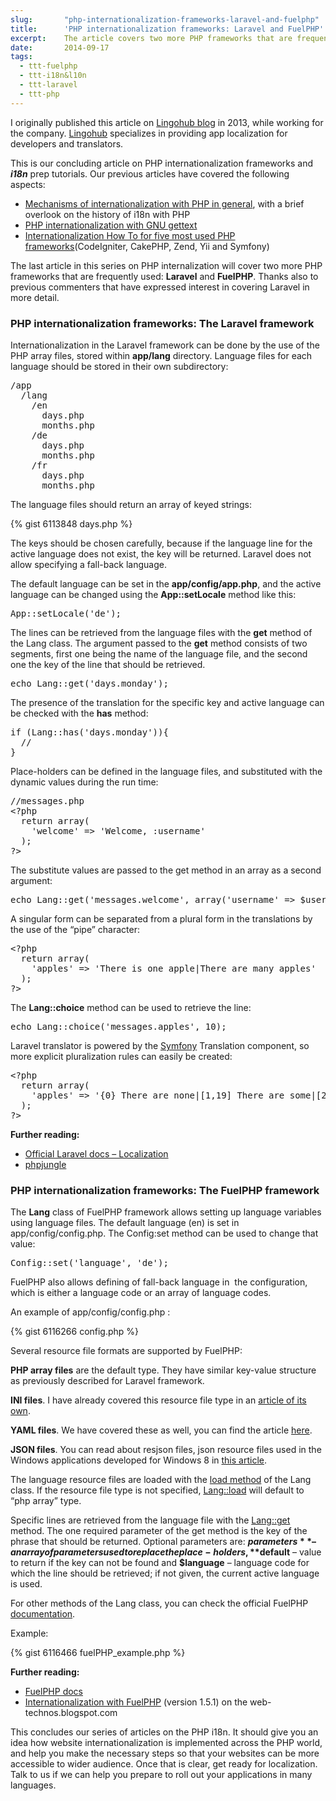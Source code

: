 ```yaml
---
slug:       "php-internationalization-frameworks-laravel-and-fuelphp"
title:      'PHP internationalization frameworks: Laravel and FuelPHP'
excerpt:    The article covers two more PHP frameworks that are frequently used, Laravel and FuelPHP
date:       2014-09-17
tags:
  - ttt-fuelphp
  - ttt-i18n&l10n
  - ttt-laravel
  - ttt-php
---
```


<p class='muted'>I originally published this article on <a href="http://blog.lingohub.com/">Lingohub blog</a> in 2013, while working for the company. <a href="http://lingohub.com/">Lingohub</a> specializes in providing app localization for developers and translators.</a></p>

This is our concluding article on PHP internationalization frameworks and ***i18n*** prep tutorials. Our previous 
articles have covered the following aspects:

- <a title="PHP internationalization – i18n mechanisms tutorial" href="/tech/php-internationalization-i18n-mechanisms-tutorial/">Mechanisms of internationalization with PHP in general</a>, with a brief overlook on the history of i18n with PHP
- <a title="PHP internationalization with gettext tutorial" href="/tech/php-internationalization-with-gettext-tutorial/">PHP internationalization with GNU gettext</a>
- <a title="Internationalization How To for the 5 most popular PHP frameworks" href="/tech/internationalization-how-to-for-the-5-most-popular-php-frameworks/">Internationalization How To for five most used PHP frameworks</a>(CodeIgniter, CakePHP, Zend, Yii and Symfony)

The last article in this series on PHP internalization will cover two more PHP frameworks that are frequently used: **Laravel** and **FuelPHP**. Thanks also to previous commenters that have expressed interest in covering Laravel in more detail.

### PHP internationalization frameworks: The Laravel framework

Internationalization in the Laravel framework can be done by the use of the PHP array files, stored within **app/lang** directory. Language files for each language should be stored in their own subdirectory:

<pre>/app
  /lang
    /en
      days.php
      months.php
    /de
      days.php
      months.php
    /fr
      days.php
      months.php</pre>

The language files should return an array of keyed strings:

{% gist 6113848 days.php %}

The keys should be chosen carefully, because if the language line for the active language does not exist, the key will be returned. Laravel does not allow specifying a fall-back language.

The default language can be set in the **app/config/app.php**, and the active language can be changed using the **App::setLocale** method like this:

<pre>App::setLocale('de');</pre>

The lines can be retrieved from the language files with the **get** method of the Lang class. The argument passed to the **get** method consists of two segments, first one being the name of the language file, and the second one the key of the line that should be retrieved.

<pre>echo Lang::get('days.monday');</pre>

The presence of the translation for the specific key and active language can be checked with the **has** method:

<pre>if (Lang::has('days.monday')){
  //
}</pre>

Place-holders can be defined in the language files, and substituted with the dynamic values during the run time:

<pre>//messages.php
&lt;?php
  return array(
    'welcome' =&gt; 'Welcome, :username'
  );
?&gt;</pre>

The substitute values are passed to the get method in an array as a second argument:

<pre>echo Lang::get('messages.welcome', array('username' =&gt; $username));</pre>

A singular form can be separated from a plural form in the translations by the use of the “pipe” character:

<pre>&lt;?php
  return array(
    'apples' =&gt; 'There is one apple|There are many apples'
  );
?&gt;</pre>

The **Lang::choice** method can be used to retrieve the line:

<pre>echo Lang::choice('messages.apples', 10);</pre>

Laravel translator is powered by the <a title="Internationalization How To for the 5 most popular PHP frameworks" href="http://blog/?p=329">Symfony</a> Translation component, so more explicit pluralization rules can easily be created:

<pre>&lt;?php
  return array(
    'apples' =&gt; '{0} There are none|[1,19] There are some|[20,Inf] There are many'
  );
?&gt;</pre>

**Further reading:**

- <a href="http://laravel.com/docs/localization" target="_blank">Official Laravel docs – Localization</a>
- <a href="http://phpjungle.org/" target="_blank">phpjungle</a>

### PHP internationalization frameworks: The FuelPHP framework

The **Lang** class of FuelPHP framework allows setting up language variables using language files. The default language (en) is set in app/config/config.php. The Config:set method can be used to change that value:

<pre>Config::set('language', 'de');</pre>

FuelPHP also allows defining of fall-back language in  the configuration, which is either a language code or an array of language codes.

An example of app/config/config.php :

{% gist 6116266 config.php %}

Several resource file formats are supported by FuelPHP:

**PHP array files** are the default type. They have similar key-value structure as previously described for Laravel framework.

**INI files**. I have already covered this resource file type in an <a title="i18n Resource File Formats: ini files" href="http://blog.lingohub.com/developers/2013/03/i18n-resource-file-formats-ini-files/">article of its own</a>.

**YAML files**. We have covered these as well, you can find the article <a title="i18n Resource File Formats: YAML files" href="http://blog.lingohub.com/developers/2013/04/i18n-resource-file-formats-yaml-files/">here</a>.

**JSON files**. You can read about resjson files, json resource files used in the Windows applications developed for Windows 8 in <a title="i18n Resource File Formats: RESJSON files" href="http://blog.lingohub.com/developers/2013/04/i18n-resource-file-formats-resjson-files/">this article</a>.

The language resource files are loaded with the <a href="http://fuelphp.com/dev-docs/classes/lang.html#/method_load" target="_blank">load method</a> of the Lang class. If the resource file type is not specified, <a href="http://fuelphp.com/dev-docs/classes/lang.html#/method_load" target="_blank">Lang::load</a> will default to “php array” type.

Specific lines are retrieved from the language file with the <a href="http://fuelphp.com/dev-docs/classes/lang.html#/method_get" target="_blank">Lang::get</a> method. The one required parameter of the get method is the key of the phrase that should be returned. Optional parameters are: **$parameters** – an array of parameters used to replace the place-holders, **$default** – value to return if the key can not be found and **$language** – language code for which the line should be retrieved; if not given, the current active language is used.

For other methods of the Lang class, you can check the official FuelPHP <a href="http://fuelphp.com/dev-docs/classes/lang.html" target="_blank">documentation</a>.

Example:

{% gist 6116466 fuelPHP_example.php %}

**Further reading:**

- <a href="http://www.fuelphp.com/docs/" target="_blank">FuelPHP docs</a>
- <a href="http://web-technos.blogspot.com/2013/04/internationalization-with-fuelphp.html" target="_blank">Internationalization with FuelPHP</a> (version 1.5.1) on the web-technos.blogspot.com

This concludes our series of articles on the PHP i18n. It should give you an idea how website internationalization is implemented across the PHP world, and help you make the necessary steps so that your websites can be more accessible to wider audience. Once that is clear, get ready for localization. Talk to us if we can help you prepare to roll out your applications in many languages.